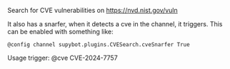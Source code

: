 Search for CVE vulnerabilities on https://nvd.nist.gov/vuln

It also has a snarfer, when it detects a cve in the channel, it triggers. This can be enabled with something like:
```
@config channel supybot.plugins.CVESearch.cveSnarfer True
```

Usage trigger: @cve CVE-2024-7757

